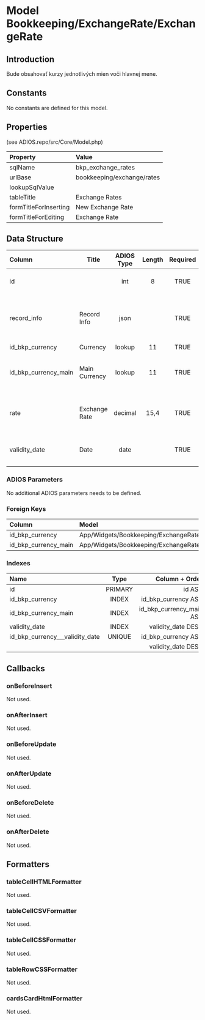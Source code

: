 # Model Bookkeeping/ExchangeRate/ExchangeRate

## Introduction

Bude obsahovať kurzy jednotlivých mien voči hlavnej mene.

## Constants

No constants are defined for this model.

## Properties

(see ADIOS.repo/src/Core/Model.php)

| Property              | Value                      |
| :-------------------- | :------------------------- |
| sqlName               | bkp_exchange_rates         |
| urlBase               | bookkeeping/exchange/rates |
| lookupSqlValue        |                            |
| tableTitle            | Exchange Rates             |
| formTitleForInserting | New Exchange Rate          |
| formTitleForEditing   | Exchange Rate              |

## Data Structure

| Column               | Title         | ADIOS Type | Length | Required | Notes                                       |
| :------------------- | ------------- | :--------: | :----: | :------: | :------------------------------------------ |
| id                   |               |    int     |   8    |   TRUE   | Jedinečné ID záznamu                        |
| record_info          | Record Info   |    json    |        |   TRUE   | Info about INSERT and UPDATE time & author  |
| id_bkp_currency      | Currency      |   lookup   |   11   |   TRUE   | ID meny                                     |
| id_bkp_currency_main | Main Currency |   lookup   |   11   |   TRUE   | ID hlavnej meny, voči ktorej je kurz vedený |
| rate                 | Exchange Rate |  decimal   |  15,4  |   TRUE   | Prevodný kurz meny voči hlavnej mene        |
| validity_date        | Date          |    date    |        |   TRUE   | Dátum, ku ktorému je kurz platný            |

### ADIOS Parameters

No additional ADIOS parameters needs to be defined.

### Foreign Keys

| Column               | Model                                                | Relation | OnUpdate | OnDelete |
| :------------------- | :--------------------------------------------------- | :------: | -------- | -------- |
| id_bkp_currency      | App/Widgets/Bookkeeping/ExchangeRate/Models/Currency |   1:N    | Cascade  | Restrict |
| id_bkp_currency_main | App/Widgets/Bookkeeping/ExchangeRate/Models/Currency |   1:N    | Cascade  | Restrict |

### Indexes

| Name                            |  Type   |           Column + Order |
| :------------------------------ | :-----: | -----------------------: |
| id                              | PRIMARY |                   id ASC |
| id_bkp_currency                 |  INDEX  |      id_bkp_currency ASC |
| id_bkp_currency_main            |  INDEX  | id_bkp_currency_main ASC |
| validity_date                   |  INDEX  |       validity_date DESC |
| id_bkp_currency___validity_date | UNIQUE  |      id_bkp_currency ASC |
|                                 |         |       validity_date DESC |

## Callbacks

### onBeforeInsert

Not used.

### onAfterInsert

Not used.

### onBeforeUpdate

Not used.

### onAfterUpdate

Not used.

### onBeforeDelete

Not used.

### onAfterDelete

Not used.

## Formatters

### tableCellHTMLFormatter

Not used.

### tableCellCSVFormatter

Not used.

### tableCellCSSFormatter

Not used.

### tableRowCSSFormatter

Not used.

### cardsCardHtmlFormatter

Not used.
